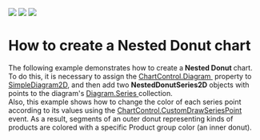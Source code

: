 <!-- default badges list -->
![](https://img.shields.io/endpoint?url=https://codecentral.devexpress.com/api/v1/VersionRange/128567851/14.1.3%2B)
[![](https://img.shields.io/badge/Open_in_DevExpress_Support_Center-FF7200?style=flat-square&logo=DevExpress&logoColor=white)](https://supportcenter.devexpress.com/ticket/details/T102484)
[![](https://img.shields.io/badge/📖_How_to_use_DevExpress_Examples-e9f6fc?style=flat-square)](https://docs.devexpress.com/GeneralInformation/403183)
<!-- default badges end -->
# How to create a Nested Donut chart


The following example demonstrates how to create a<strong> Nested Donut </strong>chart. <br />To do this, it is necessary to assign the <a href="https://documentation.devexpress.com/#Silverlight/DevExpressXpfChartsChartControl_Diagramtopic">ChartControl.Diagram </a> property to <a href="https://documentation.devexpress.com/#Silverlight/clsDevExpressXpfChartsSimpleDiagram2Dtopic">SimpleDiagram2D</a>, and then add two <strong>NestedDonutSeries2D</strong> objects with points to the diagram's <a href="https://documentation.devexpress.com/#Silverlight/DevExpressXpfChartsDiagram_Seriestopic">Diagram.Series </a> collection.<br />Also, this example shows how to change the color of each series point according to its values using the <a href="https://documentation.devexpress.com/#Silverlight/DevExpressXpfChartsChartControl_CustomDrawSeriesPointtopic">ChartControl.CustomDrawSeriesPoint </a> event. As a result, segments of an outer donut representing kinds of products are colored with a specific Product group color (an inner donut).

<br/>


